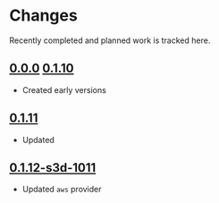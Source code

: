 # Changes
Recently completed and planned work is tracked here.

## [0.0.0](.) [0.1.10](.)
- Created early versions

## [0.1.11](.)
- Updated

## [0.1.12-s3d-1011](.)
- Updated `aws` provider
